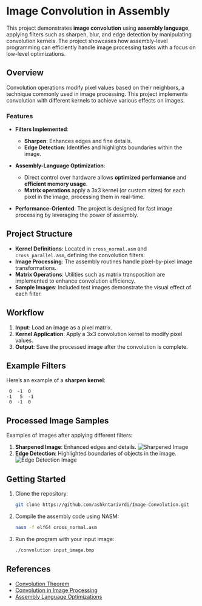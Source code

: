 # Image Convolution in Assembly

This project demonstrates **image convolution** using **assembly language**, applying filters such as sharpen, blur, and edge detection by manipulating convolution kernels. The project showcases how assembly-level programming can efficiently handle image processing tasks with a focus on low-level optimizations.

## Overview

Convolution operations modify pixel values based on their neighbors, a technique commonly used in image processing. This project implements convolution with different kernels to achieve various effects on images.

### Features

- **Filters Implemented**:
  - **Sharpen**: Enhances edges and fine details.
  - **Edge Detection**: Identifies and highlights boundaries within the image.

- **Assembly-Language Optimization**:
  - Direct control over hardware allows **optimized performance** and **efficient memory usage**.
  - **Matrix operations** apply a 3x3 kernel (or custom sizes) for each pixel in the image, processing them in real-time.

- **Performance-Oriented**: The project is designed for fast image processing by leveraging the power of assembly.

## Project Structure

- **Kernel Definitions**: Located in `cross_normal.asm` and `cross_parallel.asm`, defining the convolution filters.
- **Image Processing**: The assembly routines handle pixel-by-pixel image transformations.
- **Matrix Operations**: Utilities such as matrix transposition are implemented to enhance convolution efficiency.
- **Sample Images**: Included test images demonstrate the visual effect of each filter.

## Workflow

1. **Input**: Load an image as a pixel matrix.
2. **Kernel Application**: Apply a 3x3 convolution kernel to modify pixel values.
3. **Output**: Save the processed image after the convolution is complete.

## Example Filters

Here’s an example of a **sharpen kernel**:

```plaintext
 0  -1  0
-1   5  -1
 0  -1  0
```

## Processed Image Samples

Examples of images after applying different filters:

1. **Sharpened Image**: Enhanced edges and details.
![Sharpened Image](images/sharpened_image.png)
2. **Edge Detection**: Highlighted boundaries of objects in the image.
![Edge Detection Image](images/edge.png)


## Getting Started

1. Clone the repository:
   ```bash
   git clone https://github.com/ashkntarivrdi/Image-Convolution.git
2. Compile the assembly code using NASM:

   ```bash
   nasm -f elf64 cross_normal.asm
3. Run the program with your input image:

   ```bash
   ./convolution input_image.bmp

## References

- [Convolution Theorem](https://en.wikipedia.org/wiki/Convolution_theorem)
- [Convolution in Image Processing](https://en.wikipedia.org/wiki/Kernel_(image_processing))
- [Assembly Language Optimizations](https://en.wikipedia.org/wiki/Assembly_language)

